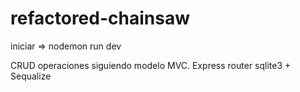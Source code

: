 # refactored-chainsaw
 
iniciar => nodemon run dev

CRUD operaciones siguiendo modelo MVC.
Express router
sqlite3 + Sequalize
 


